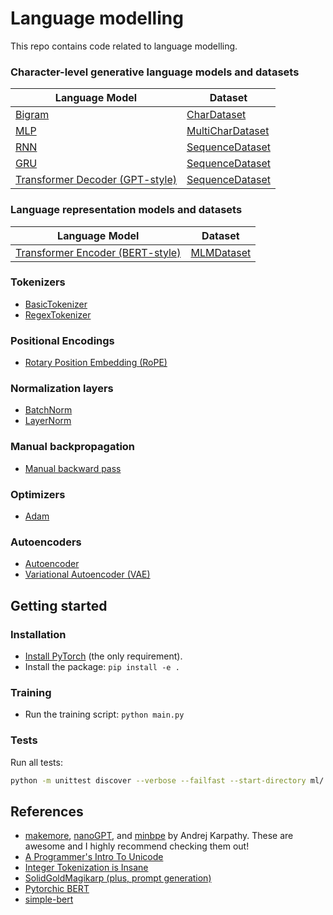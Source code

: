 # Language modelling

This repo contains code related to language modelling.

### Character-level generative language models and datasets

| **Language Model**                                                        | **Dataset**                                                         |
| ------------------------------------------------------------------------- | ------------------------------------------------------------------- |
| [Bigram](ml/lm/generative/models/bigram.py)                               | [CharDataset](ml/lm/generative/datasets/char_dataset.py)            |
| [MLP](ml/lm/generative/models/mlp.py)                                     | [MultiCharDataset](ml/lm/generative/datasets/multi_char_dataset.py) |
| [RNN](ml/lm/generative/models/rnn.py)                                     | [SequenceDataset](ml/lm/generative/datasets/sequence_dataset.py)    |
| [GRU](ml/lm/generative/models/rnn.py)                                     | [SequenceDataset](ml/lm/generative/datasets/sequence_dataset.py)    |
| [Transformer Decoder (GPT-style)](ml/lm/generative/models/transformer.py) | [SequenceDataset](ml/lm/generative/datasets/sequence_dataset.py)    |

### Language representation models and datasets

| **Language Model**                                            | **Dataset**                             |
| ------------------------------------------------------------- | --------------------------------------- |
| [Transformer Encoder (BERT-style)](ml/lm/bert/transformer.py) | [MLMDataset](ml/lm/bert/mlm_dataset.py) |

### Tokenizers

- [BasicTokenizer](ml/lm/tokenization/basic_tokenizer.py)
- [RegexTokenizer](ml/lm/tokenization/regex_tokenizer.py)

### Positional Encodings

- [Rotary Position Embedding (RoPE)](ml/lm/pos_embd/rope.py)

### Normalization layers

- [BatchNorm](ml/normalization/batch_norm.py)
- [LayerNorm](ml/normalization/layer_norm.py)

### Manual backpropagation

- [Manual backward pass](ml/backpropagation/backward_test.py)

### Optimizers

- [Adam](ml/optimizers/adam.py)

### Autoencoders

- [Autoencoder](ml/autoencoders/autoencoder.py)
- [Variational Autoencoder (VAE)](ml/autoencoders/variational_autoencoder.py)

## Getting started

### Installation

- [Install PyTorch](https://pytorch.org/get-started/locally/) (the only requirement).
- Install the package: `pip install -e .`

### Training

- Run the training script: `python main.py`

### Tests

Run all tests:

```bash
python -m unittest discover --verbose --failfast --start-directory ml/ --pattern '*_test.py'
```

## References

- [makemore](https://github.com/karpathy/makemore),
  [nanoGPT](https://github.com/karpathy/nanoGPT), and
  [minbpe](https://github.com/karpathy/minbpe) by Andrej Karpathy. These are awesome and
  I highly recommend checking them out!
- [A Programmer's Intro To Unicode](https://www.reedbeta.com/blog/programmers-intro-to-unicode/)
- [Integer Tokenization is Insane](https://www.beren.io/2023-02-04-Integer-tokenization-is-insane/)
- [SolidGoldMagikarp (plus, prompt generation)](https://www.lesswrong.com/posts/aPeJE8bSo6rAFoLqg/solidgoldmagikarp-plus-prompt-generation)
- [Pytorchic BERT](https://github.com/dhlee347/pytorchic-bert)
- [simple-bert](https://github.com/lukemelas/simple-bert)
